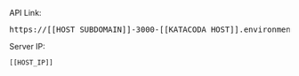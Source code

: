 API Link: <pre id="weburl">https://[[HOST_SUBDOMAIN]]-3000-[[KATACODA_HOST]].environments.katacoda.com/</pre>

Server IP: <pre>`[[HOST_IP]]`</pre>
